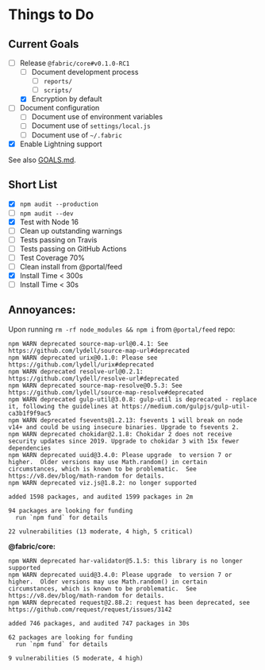 # Things to Do
## Current Goals
- [ ] Release `@fabric/core#v0.1.0-RC1`
  - [ ] Document development process
    - [ ] `reports/`
    - [ ] `scripts/`
  - [x] Encryption by default
- [ ] Document configuration
  - [ ] Document use of environment variables
  - [ ] Document use of `settings/local.js`
  - [ ] Document use of `~/.fabric`
- [x] Enable Lightning support

See also [GOALS.md][goals].

## Short List
- [x] `npm audit --production`
- [ ] `npm audit --dev`
- [x] Test with Node 16
- [ ] Clean up outstanding warnings
- [ ] Tests passing on Travis
- [ ] Tests passing on GitHub Actions
- [ ] Test Coverage 70%
- [ ] Clean install from @portal/feed
- [x] Install Time < 300s
- [ ] Install Time < 30s

## Annoyances:
Upon running `rm -rf node_modules && npm i` from `@portal/feed` repo:
```
npm WARN deprecated source-map-url@0.4.1: See https://github.com/lydell/source-map-url#deprecated
npm WARN deprecated urix@0.1.0: Please see https://github.com/lydell/urix#deprecated
npm WARN deprecated resolve-url@0.2.1: https://github.com/lydell/resolve-url#deprecated
npm WARN deprecated source-map-resolve@0.5.3: See https://github.com/lydell/source-map-resolve#deprecated
npm WARN deprecated gulp-util@3.0.8: gulp-util is deprecated - replace it, following the guidelines at https://medium.com/gulpjs/gulp-util-ca3b1f9f9ac5
npm WARN deprecated fsevents@1.2.13: fsevents 1 will break on node v14+ and could be using insecure binaries. Upgrade to fsevents 2.
npm WARN deprecated chokidar@2.1.8: Chokidar 2 does not receive security updates since 2019. Upgrade to chokidar 3 with 15x fewer dependencies
npm WARN deprecated uuid@3.4.0: Please upgrade  to version 7 or higher.  Older versions may use Math.random() in certain circumstances, which is known to be problematic.  See https://v8.dev/blog/math-random for details.
npm WARN deprecated viz.js@1.8.2: no longer supported

added 1598 packages, and audited 1599 packages in 2m

94 packages are looking for funding
  run `npm fund` for details

22 vulnerabilities (13 moderate, 4 high, 5 critical)
```

**@fabric/core:**
```
npm WARN deprecated har-validator@5.1.5: this library is no longer supported
npm WARN deprecated uuid@3.4.0: Please upgrade  to version 7 or higher.  Older versions may use Math.random() in certain circumstances, which is known to be problematic.  See https://v8.dev/blog/math-random for details.
npm WARN deprecated request@2.88.2: request has been deprecated, see https://github.com/request/request/issues/3142

added 746 packages, and audited 747 packages in 30s

62 packages are looking for funding
  run `npm fund` for details

9 vulnerabilities (5 moderate, 4 high)
```

[goals]: GOALS.md
